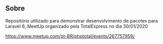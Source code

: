 ## Sobre

Repositório utilizado para demonstrar desenvolvimento de pacotes para Laravel 6,
MeetUp organizado pela TotalExpress no dia 30/01/2020

https://www.meetup.com/pt-BR/phptotal/events/267757959/

